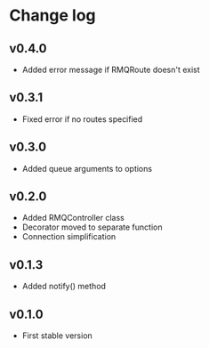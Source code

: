 # Change log
## v0.4.0
- Added error message if RMQRoute doesn't exist

## v0.3.1
- Fixed error if no routes specified

## v0.3.0
- Added queue arguments to options

## v0.2.0
- Added RMQController class
- Decorator moved to separate function
- Connection simplification

## v0.1.3
- Added notify() method

## v0.1.0
- First stable version